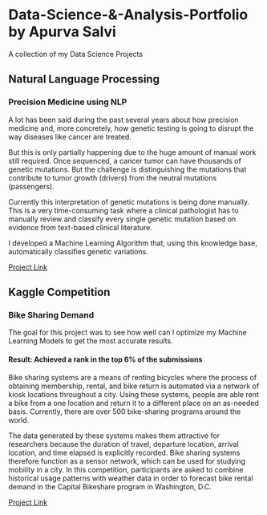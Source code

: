# Data-Science-&-Analysis-Portfolio by Apurva Salvi

A collection of my Data Science Projects

## Natural Language Processing

### Precision Medicine using NLP

A lot has been said during the past several years about how precision medicine and, more concretely, how genetic testing is going to disrupt the way diseases like cancer are treated.

But this is only partially happening due to the huge amount of manual work still required. Once sequenced, a cancer tumor can have thousands of genetic mutations. But the challenge is distinguishing the mutations that contribute to tumor growth (drivers) from the neutral mutations (passengers).

Currently this interpretation of genetic mutations is being done manually. This is a very time-consuming task where a clinical pathologist has to manually review and classify every single genetic mutation based on evidence from text-based clinical literature.

I developed a Machine Learning Algorithm that, using this knowledge base, automatically classifies genetic variations. 

[Project Link](https://github.com/ApurvaSalvi/Detecting-Cancer-using-NLP/blob/master/Precision_Medicine.ipynb)

## Kaggle Competition

### Bike Sharing Demand

The goal for this project was to see how well can I optimize my Machine Learning Models to get the most accurate results.
#### Result: Achieved a rank in the top 6% of the submissions

Bike sharing systems are a means of renting bicycles where the process of obtaining membership, rental, and bike return is automated via a network of kiosk locations throughout a city. Using these systems, people are able rent a bike from a one location and return it to a different place on an as-needed basis. Currently, there are over 500 bike-sharing programs around the world.

The data generated by these systems makes them attractive for researchers because the duration of travel, departure location, arrival location, and time elapsed is explicitly recorded. Bike sharing systems therefore function as a sensor network, which can be used for studying mobility in a city. In this competition, participants are asked to combine historical usage patterns with weather data in order to forecast bike rental demand in the Capital Bikeshare program in Washington, D.C.

[Project Link](https://github.com/ApurvaSalvi/Bike-Sharing-Demand/blob/master/Bike%20Sharing%20Demand.ipynb)
